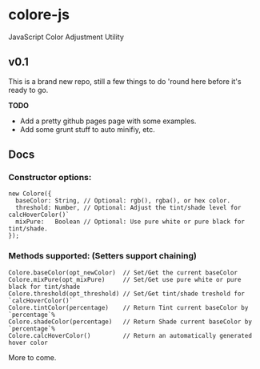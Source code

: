 # colore-js
JavaScript Color Adjustment Utility

## v0.1
This is a brand new repo, still a few things to do 'round here before it's ready to go.

**TODO**
* Add a pretty github pages page with some examples.
* Add some grunt stuff to auto minifiy, etc.


## Docs
### Constructor options:
```
new Colore({
  baseColor: String, // Optional: rgb(), rgba(), or hex color.
  threshold: Number, // Optional: Adjust the tint/shade level for calcHoverColor()`
  mixPure:   Boolean // Optional: Use pure white or pure black for tint/shade.
});
```

### Methods supported: (Setters support chaining)
```
Colore.baseColor(opt_newColor)  // Set/Get the current baseColor
Colore.mixPure(opt_mixPure)     // Set/Get use pure white or pure black for tint/shade
Colore.threshold(opt_threshold) // Set/Get tint/shade treshold for `calcHoverColor()`
Colore.tintColor(percentage)    // Return Tint current baseColor by `percentage`%
Colore.shadeColor(percentage)   // Return Shade current baseColor by `percentage`%
Colore.calcHoverColor()         // Return an automatically generated hover color
```

More to come.
